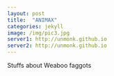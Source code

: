 ```yaml
---
layout: post
title:  "ANIMAX"
categories: jekyll
image: /img/pic3.jpg
server1: http://unmonk.github.io
server2: http://unmonk.github.io
---
```

Stuffs about Weaboo faggots
